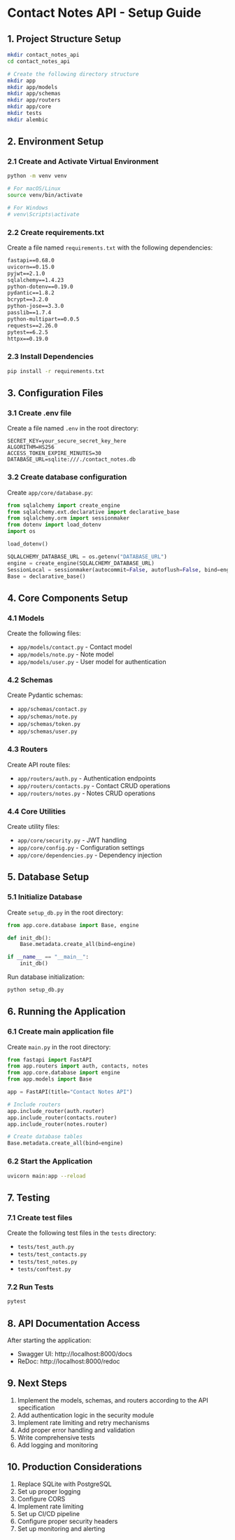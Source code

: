 # Contact Notes API - Setup Guide

## 1. Project Structure Setup
```bash
mkdir contact_notes_api
cd contact_notes_api

# Create the following directory structure
mkdir app
mkdir app/models
mkdir app/schemas
mkdir app/routers
mkdir app/core
mkdir tests
mkdir alembic
```

## 2. Environment Setup

### 2.1 Create and Activate Virtual Environment
```bash
python -m venv venv

# For macOS/Linux
source venv/bin/activate

# For Windows
# venv\Scripts\activate
```

### 2.2 Create requirements.txt
Create a file named `requirements.txt` with the following dependencies:
```txt
fastapi==0.68.0
uvicorn==0.15.0
pyjwt==2.1.0
sqlalchemy==1.4.23
python-dotenv==0.19.0
pydantic==1.8.2
bcrypt==3.2.0
python-jose==3.3.0
passlib==1.7.4
python-multipart==0.0.5
requests==2.26.0
pytest==6.2.5
httpx==0.19.0
```

### 2.3 Install Dependencies
```bash
pip install -r requirements.txt
```

## 3. Configuration Files

### 3.1 Create .env file
Create a file named `.env` in the root directory:
```env
SECRET_KEY=your_secure_secret_key_here
ALGORITHM=HS256
ACCESS_TOKEN_EXPIRE_MINUTES=30
DATABASE_URL=sqlite:///./contact_notes.db
```

### 3.2 Create database configuration
Create `app/core/database.py`:
```python
from sqlalchemy import create_engine
from sqlalchemy.ext.declarative import declarative_base
from sqlalchemy.orm import sessionmaker
from dotenv import load_dotenv
import os

load_dotenv()

SQLALCHEMY_DATABASE_URL = os.getenv("DATABASE_URL")
engine = create_engine(SQLALCHEMY_DATABASE_URL)
SessionLocal = sessionmaker(autocommit=False, autoflush=False, bind=engine)
Base = declarative_base()
```

## 4. Core Components Setup

### 4.1 Models
Create the following files:
- `app/models/contact.py` - Contact model
- `app/models/note.py` - Note model
- `app/models/user.py` - User model for authentication

### 4.2 Schemas
Create Pydantic schemas:
- `app/schemas/contact.py`
- `app/schemas/note.py`
- `app/schemas/token.py`
- `app/schemas/user.py`

### 4.3 Routers
Create API route files:
- `app/routers/auth.py` - Authentication endpoints
- `app/routers/contacts.py` - Contact CRUD operations
- `app/routers/notes.py` - Notes CRUD operations

### 4.4 Core Utilities
Create utility files:
- `app/core/security.py` - JWT handling
- `app/core/config.py` - Configuration settings
- `app/core/dependencies.py` - Dependency injection

## 5. Database Setup

### 5.1 Initialize Database
Create `setup_db.py` in the root directory:
```python
from app.core.database import Base, engine

def init_db():
    Base.metadata.create_all(bind=engine)

if __name__ == "__main__":
    init_db()
```

Run database initialization:
```bash
python setup_db.py
```

## 6. Running the Application

### 6.1 Create main application file
Create `main.py` in the root directory:
```python
from fastapi import FastAPI
from app.routers import auth, contacts, notes
from app.core.database import engine
from app.models import Base

app = FastAPI(title="Contact Notes API")

# Include routers
app.include_router(auth.router)
app.include_router(contacts.router)
app.include_router(notes.router)

# Create database tables
Base.metadata.create_all(bind=engine)
```

### 6.2 Start the Application
```bash
uvicorn main:app --reload
```

## 7. Testing

### 7.1 Create test files
Create the following test files in the `tests` directory:
- `tests/test_auth.py`
- `tests/test_contacts.py`
- `tests/test_notes.py`
- `tests/conftest.py`

### 7.2 Run Tests
```bash
pytest
```

## 8. API Documentation Access
After starting the application:
- Swagger UI: http://localhost:8000/docs
- ReDoc: http://localhost:8000/redoc

## 9. Next Steps
1. Implement the models, schemas, and routers according to the API specification
2. Add authentication logic in the security module
3. Implement rate limiting and retry mechanisms
4. Add proper error handling and validation
5. Write comprehensive tests
6. Add logging and monitoring

## 10. Production Considerations
1. Replace SQLite with PostgreSQL
2. Set up proper logging
3. Configure CORS
4. Implement rate limiting
5. Set up CI/CD pipeline
6. Configure proper security headers
7. Set up monitoring and alerting